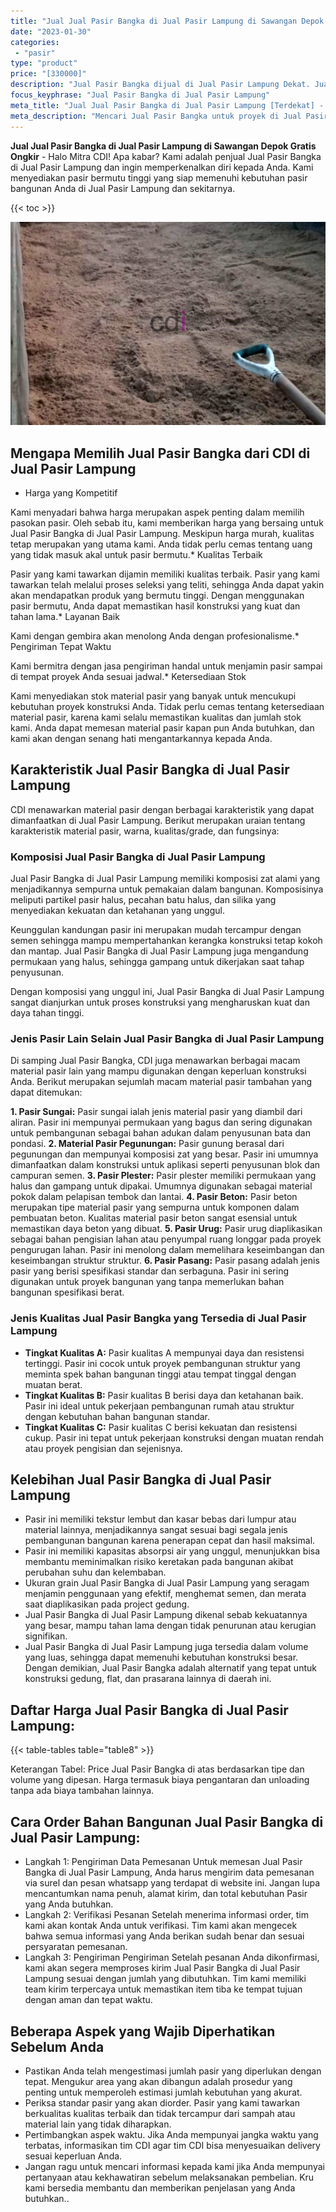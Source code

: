 ```yaml
---
title: "Jual Jual Pasir Bangka di Jual Pasir Lampung di Sawangan Depok Gratis Ongkir"
date: "2023-01-30"
categories:
 - "pasir"
type: "product"
price: "[330000]"
description: "Jual Pasir Bangka dijual di Jual Pasir Lampung Dekat. Jual Pasir Bangka ini sering digunakan dalam proyek konstruksi sebagai bahan campuran yang terpilih dan bersih. Kontak kami untuk mendapatkan informasi lebih lanjut."
focus_keyphrase: "Jual Pasir Bangka di Jual Pasir Lampung"
meta_title: "Jual Jual Pasir Bangka di Jual Pasir Lampung [Terdekat] - CDI"
meta_description: "Mencari Jual Pasir Bangka untuk proyek di Jual Pasir Lampung? Kami memiliki Jual Pasir Bangka berkualitas untuk material adukan. Segera dapatkan penawaran terbaik."
---
```


**Jual Jual Pasir Bangka di Jual Pasir Lampung di Sawangan Depok Gratis Ongkir** - Halo Mitra CDI! Apa kabar? Kami adalah penjual Jual Pasir Bangka di Jual Pasir Lampung dan ingin memperkenalkan diri kepada Anda. Kami menyediakan pasir bermutu tinggi yang siap memenuhi kebutuhan pasir bangunan Anda di Jual Pasir Lampung dan sekitarnya.

{{< toc >}}

![Jual Jual Pasir Bangka di Jual Pasir Lampung di Sawangan Depok Gratis Ongkir](/images/pasir/pasir-bangunan-32.jpg)

## Mengapa Memilih Jual Pasir Bangka dari CDI di Jual Pasir Lampung

*   Harga yang Kompetitif

Kami menyadari bahwa harga merupakan aspek penting dalam memilih pasokan pasir. Oleh sebab itu, kami memberikan harga yang bersaing untuk Jual Pasir Bangka di Jual Pasir Lampung. Meskipun harga murah, kualitas tetap merupakan yang utama kami. Anda tidak perlu cemas tentang uang yang tidak masuk akal untuk pasir bermutu.*   Kualitas Terbaik

Pasir yang kami tawarkan dijamin memiliki kualitas terbaik. Pasir yang kami tawarkan telah melalui proses seleksi yang teliti, sehingga Anda dapat yakin akan mendapatkan produk yang bermutu tinggi. Dengan menggunakan pasir bermutu, Anda dapat memastikan hasil konstruksi yang kuat dan tahan lama.*   Layanan Baik

Kami dengan gembira akan menolong Anda dengan profesionalisme.*   Pengiriman Tepat Waktu

Kami bermitra dengan jasa pengiriman handal untuk menjamin pasir sampai di tempat proyek Anda sesuai jadwal.*   Ketersediaan Stok

Kami menyediakan stok material pasir yang banyak untuk mencukupi kebutuhan proyek konstruksi Anda. Tidak perlu cemas tentang ketersediaan material pasir, karena kami selalu memastikan kualitas dan jumlah stok kami. Anda dapat memesan material pasir kapan pun Anda butuhkan, dan kami akan dengan senang hati mengantarkannya kepada Anda. 

## Karakteristik Jual Pasir Bangka di Jual Pasir Lampung

CDI menawarkan material pasir dengan berbagai karakteristik yang dapat dimanfaatkan di Jual Pasir Lampung. Berikut merupakan uraian tentang karakteristik material pasir, warna, kualitas/grade, dan fungsinya:

### Komposisi Jual Pasir Bangka di Jual Pasir Lampung

Jual Pasir Bangka di Jual Pasir Lampung memiliki komposisi zat alami yang menjadikannya sempurna untuk pemakaian dalam bangunan. Komposisinya meliputi partikel pasir halus, pecahan batu halus, dan silika yang menyediakan kekuatan dan ketahanan yang unggul.

Keunggulan kandungan pasir ini merupakan mudah tercampur dengan semen sehingga mampu mempertahankan kerangka konstruksi tetap kokoh dan mantap. Jual Pasir Bangka di Jual Pasir Lampung juga mengandung permukaan yang halus, sehingga gampang untuk dikerjakan saat tahap penyusunan.

Dengan komposisi yang unggul ini, Jual Pasir Bangka di Jual Pasir Lampung sangat dianjurkan untuk proses konstruksi yang mengharuskan kuat dan daya tahan tinggi.

### Jenis Pasir Lain Selain Jual Pasir Bangka di Jual Pasir Lampung

Di samping Jual Pasir Bangka, CDI juga menawarkan berbagai macam material pasir lain yang mampu digunakan dengan keperluan konstruksi Anda. Berikut merupakan sejumlah macam material pasir tambahan yang dapat ditemukan:

**1\. Pasir Sungai:** Pasir sungai ialah jenis material pasir yang diambil dari aliran. Pasir ini mempunyai permukaan yang bagus dan sering digunakan untuk pembangunan sebagai bahan adukan dalam penyusunan bata dan pondasi.
**2\. Material Pasir Pegunungan:** Pasir gunung berasal dari pegunungan dan mempunyai komposisi zat yang besar. Pasir ini umumnya dimanfaatkan dalam konstruksi untuk aplikasi seperti penyusunan blok dan campuran semen.
**3\. Pasir Plester:** Pasir plester memiliki permukaan yang halus dan gampang untuk dipakai. Umumnya digunakan sebagai material pokok dalam pelapisan tembok dan lantai.
**4\. Pasir Beton:** Pasir beton merupakan tipe material pasir yang sempurna untuk komponen dalam pembuatan beton. Kualitas material pasir beton sangat esensial untuk memastikan daya beton yang dibuat.
**5\. Pasir Urug:** Pasir urug diaplikasikan sebagai bahan pengisian lahan atau penyumpal ruang longgar pada proyek pengurugan lahan. Pasir ini menolong dalam memelihara keseimbangan dan keseimbangan struktur struktur.
**6\. Pasir Pasang:** Pasir pasang adalah jenis pasir yang berisi spesifikasi standar dan serbaguna. Pasir ini sering digunakan untuk proyek bangunan yang tanpa memerlukan bahan bangunan spesifikasi berat.

### Jenis Kualitas Jual Pasir Bangka yang Tersedia di Jual Pasir Lampung

*   **Tingkat Kualitas A:** Pasir kualitas A mempunyai daya dan resistensi tertinggi. Pasir ini cocok untuk proyek pembangunan struktur yang meminta spek bahan bangunan tinggi atau tempat tinggal dengan muatan berat.
*   **Tingkat Kualitas B:** Pasir kualitas B berisi daya dan ketahanan baik. Pasir ini ideal untuk pekerjaan pembangunan rumah atau struktur dengan kebutuhan bahan bangunan standar.
*   **Tingkat Kualitas C:** Pasir kualitas C berisi kekuatan dan resistensi cukup. Pasir ini tepat untuk pekerjaan konstruksi dengan muatan rendah atau proyek pengisian dan sejenisnya.

## Kelebihan Jual Pasir Bangka di Jual Pasir Lampung

*   Pasir ini memiliki tekstur lembut dan kasar bebas dari lumpur atau material lainnya, menjadikannya sangat sesuai bagi segala jenis pembangunan bangunan karena penerapan cepat dan hasil maksimal.
*   Pasir ini memiliki kapasitas absorpsi air yang unggul, menunjukkan bisa membantu meminimalkan risiko keretakan pada bangunan akibat perubahan suhu dan kelembaban.
*   Ukuran grain Jual Pasir Bangka di Jual Pasir Lampung yang seragam menjamin penggunaan yang efektif, menghemat semen, dan merata saat diaplikasikan pada project gedung.
*   Jual Pasir Bangka di Jual Pasir Lampung dikenal sebab kekuatannya yang besar, mampu tahan lama dengan tidak penurunan atau kerugian signifikan.
*   Jual Pasir Bangka di Jual Pasir Lampung juga tersedia dalam volume yang luas, sehingga dapat memenuhi kebutuhan konstruksi besar. Dengan demikian, Jual Pasir Bangka adalah alternatif yang tepat untuk konstruksi gedung, flat, dan prasarana lainnya di daerah ini.

## Daftar Harga Jual Pasir Bangka di Jual Pasir Lampung:

{{< table-tables table="table8" >}}

Keterangan Tabel: Price Jual Pasir Bangka di atas berdasarkan tipe dan volume yang dipesan. Harga termasuk biaya pengantaran dan unloading tanpa ada biaya tambahan lainnya.

## Cara Order Bahan Bangunan Jual Pasir Bangka di Jual Pasir Lampung:

*   Langkah 1: Pengiriman Data Pemesanan
Untuk memesan Jual Pasir Bangka di Jual Pasir Lampung, Anda harus mengirim data pemesanan via surel dan pesan whatsapp yang terdapat di website ini. Jangan lupa mencantumkan nama penuh, alamat kirim, dan total kebutuhan Pasir yang Anda butuhkan.
*   Langkah 2: Verifikasi Pesanan
Setelah menerima informasi order, tim kami akan kontak Anda untuk verifikasi. Tim kami akan mengecek bahwa semua informasi yang Anda berikan sudah benar dan sesuai persyaratan pemesanan.
*   Langkah 3: Pengiriman Pengiriman
Setelah pesanan Anda dikonfirmasi, kami akan segera memproses kirim Jual Pasir Bangka di Jual Pasir Lampung sesuai dengan jumlah yang dibutuhkan. Tim kami memiliki team kirim terpercaya untuk memastikan item tiba ke tempat tujuan dengan aman dan tepat waktu.

## Beberapa Aspek yang Wajib Diperhatikan Sebelum Anda

*   Pastikan Anda telah mengestimasi jumlah pasir yang diperlukan dengan tepat. Mengukur area yang akan dibangun adalah prosedur yang penting untuk memperoleh estimasi jumlah kebutuhan yang akurat.
*   Periksa standar pasir yang akan diorder. Pasir yang kami tawarkan berkualitas kualitas terbaik dan tidak tercampur dari sampah atau material lain yang tidak diharapkan.
*   Pertimbangkan aspek waktu. Jika Anda mempunyai jangka waktu yang terbatas, informasikan tim CDI agar tim CDI bisa menyesuaikan delivery sesuai keperluan Anda.
*   Jangan ragu untuk mencari informasi kepada kami jika Anda mempunyai pertanyaan atau kekhawatiran sebelum melaksanakan pembelian. Kru kami bersedia membantu dan memberikan penjelasan yang Anda butuhkan..